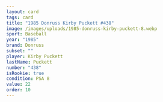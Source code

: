 ```yaml
---
layout: card
tags: card
title: "1985 Donruss Kirby Puckett #438"
image: /images/uploads/1985-donruss-kirby-puckett-8.webp
sport: Baseball
year: "1985"
brand: Donruss
subset: ""
player: Kirby Puckett
lastName: Puckett
number: "438"
isRookie: true
condition: PSA 8
value: 22
order: 10
---
```

